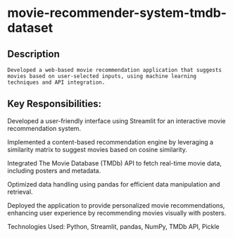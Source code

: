 # movie-recommender-system-tmdb-dataset
 ## Description 
    Developed a web-based movie recommendation application that suggests movies based on user-selected inputs, using machine learning techniques and API integration.

## Key Responsibilities:

Developed a user-friendly interface using Streamlit for an interactive movie recommendation system.

Implemented a content-based recommendation engine by leveraging a similarity matrix to suggest movies based on cosine similarity.

Integrated The Movie Database (TMDb) API to fetch real-time movie data, including posters and metadata.

Optimized data handling using pandas for efficient data manipulation and retrieval.

Deployed the application to provide personalized movie recommendations, enhancing user experience by recommending movies visually with posters.

Technologies Used: Python, Streamlit, pandas, NumPy, TMDb API, Pickle
